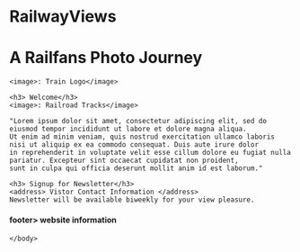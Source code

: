 # RailwayViews
<!DOCTYPE html>
<html>
  <head>
    <meta charset="utf-8">
    <title>Railway Views</title>
  </head>
  <body>
    <h1>A Railfans Photo Journey</h1>

    <image>: Train Logo</image>

    <h3> Welcome</h3>
    <image>: Railroad Tracks</image>

    "Lorem ipsum dolor sit amet, consectetur adipiscing elit, sed do eiusmod tempor incididunt ut labore et dolore magna aliqua. 
    Ut enim ad minim veniam, quis nostrud exercitation ullamco laboris nisi ut aliquip ex ea commodo consequat. Duis aute irure dolor 
    in reprehenderit in voluptate velit esse cillum dolore eu fugiat nulla pariatur. Excepteur sint occaecat cupidatat non proident, 
    sunt in culpa qui officia deserunt mollit anim id est laborum."

    <h3> Signup for Newsletter</h3>
    <address> Vistor Contact Information </address>
    Newsletter will be available biweekly for your view pleasure.

<h4>footer> website information</h4>
    
    </body>
</html>
